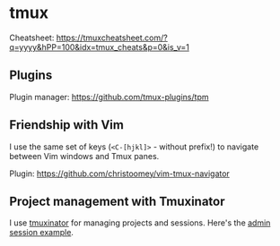 # tmux

Cheatsheet: https://tmuxcheatsheet.com/?q=yyyy&hPP=100&idx=tmux_cheats&p=0&is_v=1

## Plugins
Plugin manager: https://github.com/tmux-plugins/tpm

## Friendship with Vim
I use the same set of keys (`<C-[hjkl]>` - without prefix!) to navigate between Vim windows and Tmux panes.

Plugin: https://github.com/christoomey/vim-tmux-navigator

## Project management with Tmuxinator
I use [tmuxinator](https://github.com/tmuxinator/tmuxinator) for managing projects and sessions. Here's the [admin session example](../../.config/tmuxinator/admin.yml).

